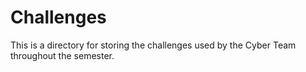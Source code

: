 # Challenges

This is a directory for storing the challenges used by the Cyber Team throughout the semester.